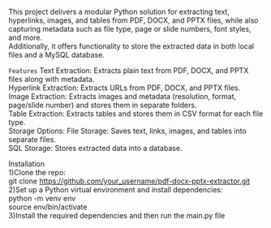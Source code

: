 This project delivers a modular Python solution for extracting text, hyperlinks, images, and tables from PDF, DOCX, and PPTX files, while also capturing metadata such as file type, page or slide numbers, font styles, and more. <br>
Additionally, it offers functionality to store the extracted data in both local files and a MySQL database.

`Features`
  Text Extraction: Extracts plain text from PDF, DOCX, and PPTX files along with metadata.<br>
  Hyperlink Extraction: Extracts URLs from PDF, DOCX, and PPTX files.<br>
  Image Extraction: Extracts images and metadata (resolution, format, page/slide number) and stores them in separate folders.<br>
  Table Extraction: Extracts tables and stores them in CSV format for each file type.<br>
  Storage Options: File Storage: Saves text, links, images, and tables into separate files.<br>
  SQL Storage: Stores extracted data into a database. <br>


  Installation <br>
1)Clone the repo: <br>
git clone https://github.com/your_username/pdf-docx-pptx-extractor.git <br>
2)Set up a Python virtual environment and install dependencies: <br>
python -m venv env <br>
source env/bin/activate <br>
3)Install the required dependencies and then run the main.py file



